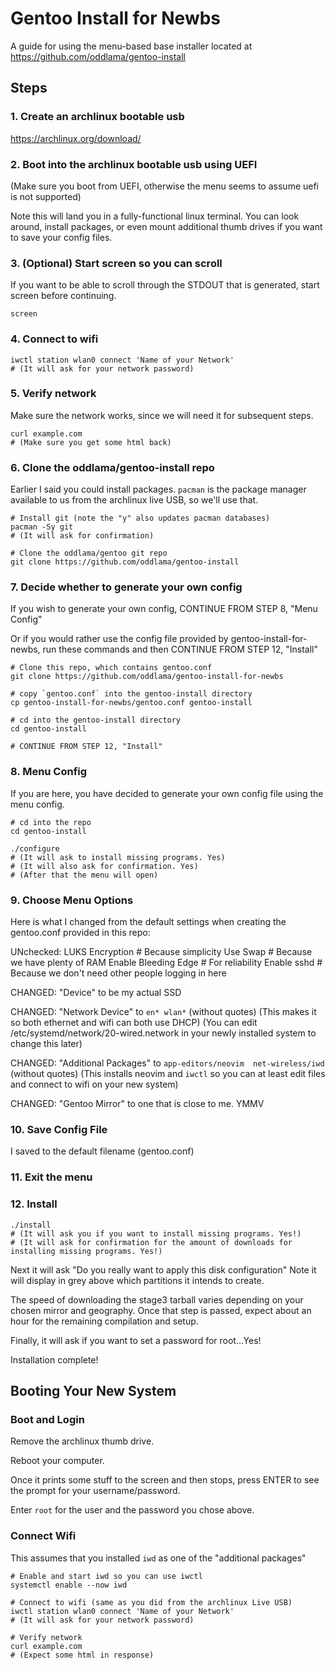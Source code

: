 Gentoo Install for Newbs
========================

A guide for using the menu-based base installer located at https://github.com/oddlama/gentoo-install


Steps
-----

### 1. Create an archlinux bootable usb

https://archlinux.org/download/

### 2. Boot into the archlinux bootable usb using UEFI

(Make sure you boot from UEFI, otherwise the menu seems to assume uefi is not supported)

Note this will land you in a fully-functional linux terminal. You can look around,
install packages, or even mount additional thumb drives if you want to save your config files.

### 3. (Optional) Start screen so you can scroll

If you want to be able to scroll through the STDOUT that is generated, start screen before continuing.

    screen


### 4. Connect to wifi

    iwctl station wlan0 connect 'Name of your Network'
    # (It will ask for your network password)

### 5. Verify network

Make sure the network works, since we will need it for subsequent steps.

    curl example.com
    # (Make sure you get some html back)


### 6. Clone the oddlama/gentoo-install repo

Earlier I said you could install packages. `pacman` is the package manager
available to us from the archlinux live USB, so we'll use that.

    # Install git (note the "y" also updates pacman databases)
    pacman -Sy git
    # (It will ask for confirmation)

    # Clone the oddlama/gentoo git repo
    git clone https://github.com/oddlama/gentoo-install


### 7. Decide whether to generate your own config

If you wish to generate your own config, CONTINUE FROM STEP 8, "Menu Config"

Or if you would rather use the config file provided by gentoo-install-for-newbs, run these
commands and then CONTINUE FROM STEP 12, "Install"

    # Clone this repo, which contains gentoo.conf
    git clone https://github.com/oddlama/gentoo-install-for-newbs

    # copy `gentoo.conf` into the gentoo-install directory
    cp gentoo-install-for-newbs/gentoo.conf gentoo-install

    # cd into the gentoo-install directory
    cd gentoo-install

    # CONTINUE FROM STEP 12, "Install"


### 8. Menu Config

If you are here, you have decided to generate your own config file using the menu config.

    # cd into the repo
    cd gentoo-install

    ./configure
    # (It will ask to install missing programs. Yes)
    # (It will also ask for confirmation. Yes)
    # (After that the menu will open)


### 9. Choose Menu Options

Here is what I changed from the default settings when creating the gentoo.conf provided in this repo:

UNchecked:
    LUKS Encryption      # Because simplicity
    Use Swap             # Because we have plenty of RAM
    Enable Bleeding Edge # For reliability
    Enable sshd          # Because we don't need other people logging in here

CHANGED:
    "Device" to be my actual SSD

CHANGED:
    "Network Device" to `en* wlan*` (without quotes)
    (This makes it so both ethernet and wifi can both use DHCP)
    (You can edit /etc/systemd/network/20-wired.network in your newly installed system to change this later)

CHANGED:
    "Additional Packages" to `app-editors/neovim  net-wireless/iwd` (without quotes)
    (This installs neovim and `iwctl` so you can at least edit files and connect to wifi on your new system)

CHANGED:
    "Gentoo Mirror" to one that is close to me. YMMV

### 10. Save Config File

I saved to the default filename (gentoo.conf)

### 11. Exit the menu

### 12. Install

    ./install
    # (It will ask you if you want to install missing programs. Yes!)
    # (It will ask for confirmation for the amount of downloads for installing missing programs. Yes!)

Next it will ask "Do you really want to apply this disk configuration"
Note it will display in grey above which partitions it intends to create.

The speed of downloading the stage3 tarball varies depending on your chosen mirror and geography.
Once that step is passed, expect about an hour for the remaining compilation and setup.

Finally, it will ask if you want to set a password for root...Yes!

Installation complete!


Booting Your New System
-----------------------

### Boot and Login

Remove the archlinux thumb drive.

Reboot your computer.

Once it prints some stuff to the screen and then stops, press ENTER to see the prompt
for your username/password.

Enter `root` for the user and the password you chose above.


### Connect Wifi

This assumes that you installed `iwd` as one of the "additional packages"


    # Enable and start iwd so you can use iwctl
    systemctl enable --now iwd

    # Connect to wifi (same as you did from the archlinux Live USB)
    iwctl station wlan0 connect 'Name of your Network'
    # (It will ask for your network password)

    # Verify network
    curl example.com
    # (Expect some html in response)
